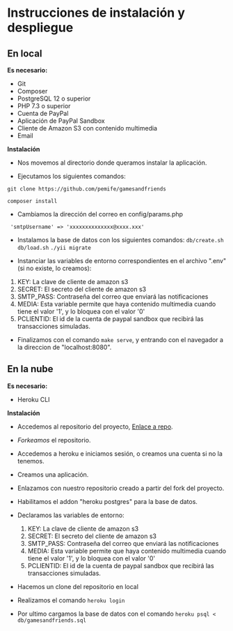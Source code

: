 # Instrucciones de instalación y despliegue

## En local

**Es necesario:**

- Git
- Composer
- PostgreSQL 12 o superior
- PHP 7.3 o superior
- Cuenta de PayPal
- Aplicación de PayPal Sandbox
- Cliente de Amazon S3 con contenido multimedia
- Email

**Instalación**

- Nos movemos al directorio donde queramos instalar la aplicación.

- Ejecutamos los siguientes comandos:

```git clone https://github.com/pemife/gamesandfriends```

```composer install```

- Cambiamos la dirección del correo en config/params.php

``` 'smtpUsername' => 'xxxxxxxxxxxxxx@xxxx.xxx'```

- Instalamos la base de datos con los siguientes comandos:
``` db/create.sh ```
``` db/load.sh ```
``` ./yii migrate ```

- Instanciar las variables de entorno correspondientes en el archivo ".env" (si no existe, lo creamos):

1. KEY: La clave de cliente de amazon s3
2. SECRET: El secreto del cliente de amazon s3
3. SMTP_PASS: Contraseña del correo que enviará las notificaciones
4. MEDIA: Esta variable permite que haya contenido multimedia cuando tiene el valor '1', y lo bloquea con el valor '0'
5. PCLIENTID: El id de la cuenta de paypal sandbox que recibirá las transacciones simuladas.

- Finalizamos con el comando ```make serve```, y entrando con el navegador a la direccion de "localhost:8080".

## En la nube

**Es necesario:**

- Heroku CLI

**Instalación**

- Accedemos al repositorio del proyecto, [Enlace a repo](https://github.com/pemife/gamesandfriends).
- *Forkeamos* el repositorio.
- Accedemos a heroku e iniciamos sesión, o creamos una cuenta si no la tenemos.
- Creamos una aplicación.
- Enlazamos con nuestro repositorio creado a partir del fork del proyecto.
- Habilitamos el addon "heroku postgres" para la base de datos.
- Declaramos las variables de entorno:

    1. KEY: La clave de cliente de amazon s3
    2. SECRET: El secreto del cliente de amazon s3
    3. SMTP_PASS: Contraseña del correo que enviará las notificaciones
    4. MEDIA: Esta variable permite que haya contenido multimedia cuando tiene el valor '1', y lo bloquea con el valor '0'
    5. PCLIENTID: El id de la cuenta de paypal sandbox que recibirá las transacciones simuladas.

- Hacemos un clone del repositorio en local
- Realizamos el comando ```heroku login```
- Por ultimo cargamos la base de datos con el comando ```heroku psql < db/gamesandfriends.sql```